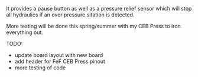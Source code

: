 It provides a pause button as well as a pressure relief sensor which will stop
all hydraulics if an over pressure sitation is detected.

More testing will be done this spring/summer with my CEB Press to iron
everything out.

TODO:

* update board layout with new board
* add header for FeF CEB Press pinout
* more testing of code
